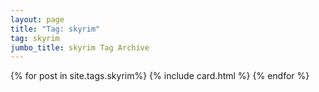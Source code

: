 ```yaml
---
layout: page
title: "Tag: skyrim"
tag: skyrim
jumbo_title: skyrim Tag Archive
---
```


{% for post in site.tags.skyrim%}
{% include card.html %}
{% endfor %}
